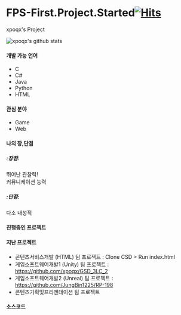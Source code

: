 # FPS-First.Project.Started[![Hits](https://hits.seeyoufarm.com/api/count/incr/badge.svg?url=https%3A%2F%2Fgithub.com%2Fxpoqx&count_bg=%2379C83D&title_bg=%23555555&icon=&icon_color=%23E7E7E7&title=hits&edge_flat=false)](https://hits.seeyoufarm.com)
xpoqx's Project

![xpoqx's github stats](https://github-readme-stats.vercel.app/api?username=xpoqx&show_icons=true)



#### 개발 가능 언어
- C
- C#
- Java
- Python
- HTML


#### 관심 분야
- Game
- Web


#### 나의 장,단점   
##### :장점:   
뛰어난 관찰력!   
커뮤니케이션 능력   
   
##### :단점:
다소 내성적 


#### 진행중인 프로젝트   


#### 지난 프로젝트

- 콘텐츠서비스개발 (HTML) 팀 프로젝트 : Clone CSD > Run index.html
- 게임소프트웨어개발1 (Unity) 팀 프로젝트 : https://github.com/xpoqx/GSD_3LC_2
- 게임소프트웨어개발2 (Unreal) 팀 프로젝트 : https://github.com/JungBin1225/RP-198
- 콘텐츠기획및프리젠테이션 팀 프로젝트 
   
#### 소스코드   

